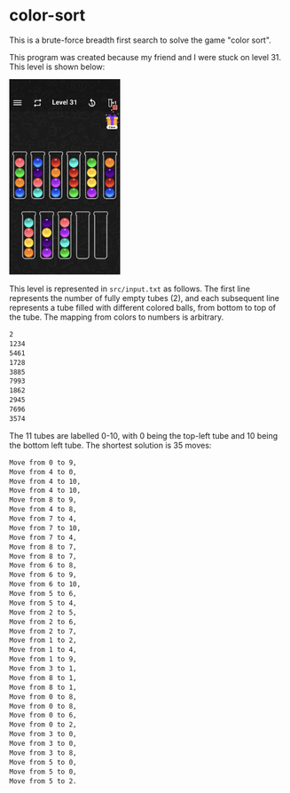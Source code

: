 # color-sort

This is a brute-force breadth first search to solve the game "color sort".

This program was created because my friend and I were stuck on level 31. This level is shown below:

<img src="./Level_31.jpg" alt="image of level 31" width="200"/>

This level is represented in `src/input.txt` as follows. The first line represents the number of fully empty tubes (2), and each subsequent line represents a tube filled with different colored balls, from bottom to top of the tube. The mapping from colors to numbers is arbitrary.

```txt
2
1234
5461
1728
3885
7993
1862
2945
7696
3574
```

The 11 tubes are labelled 0-10, with 0 being the top-left tube and 10 being the bottom left tube.
The shortest solution is 35 moves:

```txt
Move from 0 to 9,
Move from 4 to 0,
Move from 4 to 10,
Move from 4 to 10,
Move from 8 to 9,
Move from 4 to 8,
Move from 7 to 4,
Move from 7 to 10,
Move from 7 to 4,
Move from 8 to 7,
Move from 8 to 7,
Move from 6 to 8,
Move from 6 to 9,
Move from 6 to 10,
Move from 5 to 6,
Move from 5 to 4,
Move from 2 to 5,
Move from 2 to 6,
Move from 2 to 7,
Move from 1 to 2,
Move from 1 to 4,
Move from 1 to 9,
Move from 3 to 1,
Move from 8 to 1,
Move from 8 to 1,
Move from 0 to 8,
Move from 0 to 8,
Move from 0 to 6,
Move from 0 to 2,
Move from 3 to 0,
Move from 3 to 0,
Move from 3 to 8,
Move from 5 to 0,
Move from 5 to 0,
Move from 5 to 2.
```
